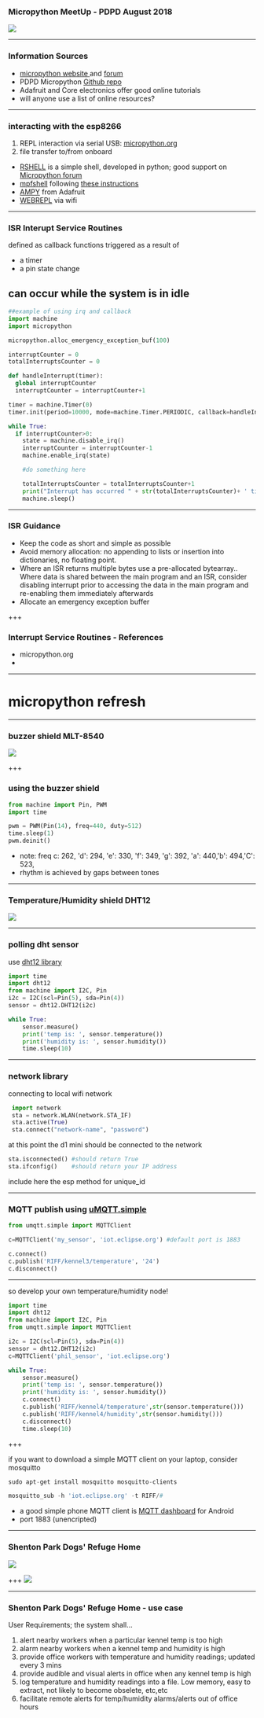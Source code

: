  ### Micropython MeetUp - PDPD August 2018
![](https://docs.pycom.io/img/micropython.jpg)

<!--
MeetUp workshop to complete the use case introduced in the initial introduction session
-->

---

### Information Sources

- [micropython website ](https://micropython.org) and [forum](https://forum.micropython.org/)
- PDPD Micropython [Github repo](https://github.com/philwilkinson40/Micropython_course)
- Adafruit and Core electronics offer good online tutorials
- will anyone use a list of online resources?

---

### interacting with the esp8266 ###

1. REPL interaction via serial USB: [micropython.org](https://docs.micropython.org/en/latest/esp8266/esp8266/tutorial/repl.html)
2. file transfer to/from onboard
 - [RSHELL](https://github.com/dhylands/rshell) is a simple shell, developed in python; good support on [Micropython forum](https://forum.micropython.org/)  
 - [mpfshell](https://github.com/wendlers/mpfshell) following [these instructions](https://gist.github.com/hardye/657385210c5d613e69cb5ba95e8c57a7)
 - [AMPY](https://learn.adafruit.com/micropython-basics-load-files-and-run-code/install-ampy) from Adafruit
 - [WEBREPL](https://docs.micropython.org/en/latest/esp8266/esp8266/tutorial/repl.html#webrepl-a-prompt-over-wifi) via wifi

---

### ISR Interupt Service Routines
defined as callback functions
triggered as a result of
- a timer
- a pin state change

can occur while the system is in idle
---

```python
##example of using irq and callback
import machine
import micropython

micropython.alloc_emergency_exception_buf(100)

interruptCounter = 0
totalInterruptsCounter = 0

def handleInterrupt(timer):
  global interruptCounter
  interruptCounter = interruptCounter+1

timer = machine.Timer(0)
timer.init(period=10000, mode=machine.Timer.PERIODIC, callback=handleInterrupt)

while True:
  if interruptCounter>0:
    state = machine.disable_irq()
    interruptCounter = interruptCounter-1
    machine.enable_irq(state)

    #do something here

    totalInterruptsCounter = totalInterruptsCounter+1
    print("Interrupt has occurred " + str(totalInterruptsCounter)+ ' times.')
    machine.sleep()
```

---

### ISR Guidance
- Keep the code as short and simple as possible
- Avoid memory allocation: no appending to lists or insertion into dictionaries, no floating point.
- Where an ISR returns multiple bytes use a pre-allocated bytearray..
Where data is shared between the main program and an ISR, consider disabling interrupt prior to accessing the data in the main program and re-enabling them immediately afterwards
- Allocate an emergency exception buffer

+++

### Interrupt Service Routines - References
- micropython.org
-

---

# micropython refresh

---

### buzzer shield MLT-8540 ###
![](https://wiki.wemos.cc/_media/products:d1_mini_shields:buzzer_v1.0.0_1_16x9.jpg)


+++
### using the buzzer shield
```python
from machine import Pin, PWM
import time

pwm = PWM(Pin(14), freq=440, duty=512)
time.sleep(1)
pwm.deinit()

```
- note: freq c: 262, 'd': 294, 'e': 330, 'f': 349, 'g': 392, 'a': 440,'b': 494,'C': 523,
- rhythm is achieved by gaps between tones



---
### Temperature/Humidity shield DHT12 ###
![](https://wiki.wemos.cc/_media/products:d1_mini_shields:dht_v3.0.0_1_16x9.jpg)

---

### polling dht sensor ###

use [dht12 library](https://github.com/mcauser/micropython-dht12)
```python
import time
import dht12
from machine import I2C, Pin
i2c = I2C(scl=Pin(5), sda=Pin(4))
sensor = dht12.DHT12(i2c)

while True:
	sensor.measure()
	print('temp is: ', sensor.temperature())
	print('humidity is: ', sensor.humidity())
	time.sleep(10)
```



---
### network library ###
connecting to local wifi network
```python
 import network
 sta = network.WLAN(network.STA_IF)
 sta.active(True)
 sta.connect("network-name", "password")
```
at this point the d1 mini should be connected to the network

```python
sta.isconnected() #should return True
sta.ifconfig()    #should return your IP address
```
include here the esp method for unique_id

---

### MQTT publish using [uMQTT.simple](https://github.com/micropython/micropython-lib/tree/master/umqtt.simple)

```python
from umqtt.simple import MQTTClient

c=MQTTClient('my_sensor', 'iot.eclipse.org') #default port is 1883

c.connect()
c.publish('RIFF/kennel3/temperature', '24')
c.disconnect()
```

---

so develop your own temperature/humidity node!

```python
import time
import dht12
from machine import I2C, Pin
from umqtt.simple import MQTTClient

i2c = I2C(scl=Pin(5), sda=Pin(4))
sensor = dht12.DHT12(i2c)
c=MQTTClient('phil_sensor', 'iot.eclipse.org')

while True:
    sensor.measure()
    print('temp is: ', sensor.temperature())
    print('humidity is: ', sensor.humidity())
    c.connect()
    c.publish('RIFF/kennel4/temperature',str(sensor.temperature()))
    c.publish('RIFF/kennel4/humidity',str(sensor.humidity()))
    c.disconnect()
    time.sleep(10)
```

+++

if you want to download a simple MQTT client on your laptop, consider mosquitto

```python
sudo apt-get install mosquitto mosquitto-clients

mosquitto_sub -h 'iot.eclipse.org' -t RIFF/#

```
- a good simple phone MQTT client is [MQTT dashboard](https://play.google.com/store/apps/details?id=com.thn.iotmqttdashboard&hl=en_AU) for Android
- port 1883 (unencripted)

---

### Shenton Park Dogs' Refuge Home ###
![](http://www.dogshome.org.au/themes/blackcandy/images/dogs-home-perth.gif)

 <!--
 speaker notes -
lets transfer our knowledge on the d1 mini to a real use case
 -->


+++
![](https://static1.squarespace.com/static/55d675c5e4b0ea1246287574/561d31dae4b00e055e2dad4a/561d31f1e4b07930589695a8/1444753906476/pact-ShentonParkDogRefuge-001.JPG)

---

### Shenton Park Dogs' Refuge Home - use case ###
User Requirements; the system shall...
1. alert nearby workers when a particular kennel temp is too high
2. alarm nearby workers when a kennel temp and humidity is high
3. provide office workers with temperature and humidity readings; updated every 3 mins
4. provide audible and visual alerts in office when any kennel temp is high
5. log temperature and humidity readings into a file. Low memory, easy to extract, not likely to become obselete, etc,etc
6. facilitate remote alerts for temp/humidity alarms/alerts out of office hours
